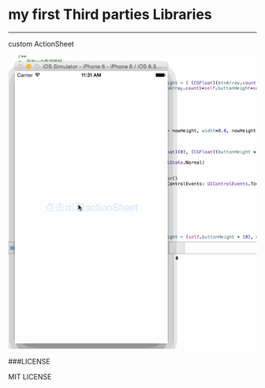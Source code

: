 # my first Third parties Libraries

***

custom ActionSheet

 ![YNActionSheet.gif](/Resource/YNActionSheet.gif)

###LICENSE 

 MIT LICENSE